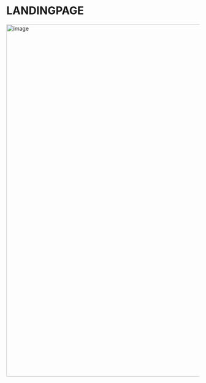 # LANDINGPAGE

<img width="918" alt="image" src="https://github.com/fabiodrneles/LANDINGPAGE/assets/42509240/92432795-e691-4a4f-b403-b66b20927132">


